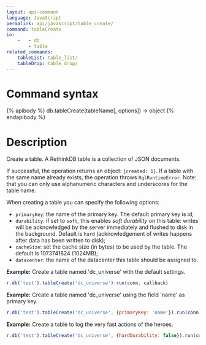 ```yaml
---
layout: api-command
language: JavaScript
permalink: api/javascript/table_create/
command: tableCreate
io:
    -   - db
        - table
related_commands:
    tableList: table_list/
    tableDrop: table_drop/
---
```


# Command syntax #

{% apibody %}
db.tableCreate(tableName[, options]) &rarr; object
{% endapibody %}

# Description #

Create a table. A RethinkDB table is a collection of JSON documents.

If successful, the operation returns an object: `{created: 1}`. If a table with the same
name already exists, the operation throws `RqlRuntimeError`.
Note: that you can only use alphanumeric characters and underscores for the table name.


When creating a table you can specify the following options:

- `primaryKey`: the name of the primary key. The default primary key is id;
- `durability`: if set to `soft`, this enables _soft durability_ on this table:
writes will be acknowledged by the server immediately and flushed to disk in the
background. Default is `hard` (acknowledgement of writes happens after data has been
written to disk);
- `cacheSize`: set the cache size (in bytes) to be used by the table. The
default is 1073741824 (1024MB);
- `datacenter`: the name of the datacenter this table should be assigned to.



__Example:__ Create a table named 'dc_universe' with the default settings.

```js
r.db('test').tableCreate('dc_universe').run(conn, callback)
```

__Example:__ Create a table named 'dc_universe' using the field 'name' as primary key.

```js
r.db('test').tableCreate('dc_universe', {primaryKey: 'name'}).run(conn, callback)
```

__Example:__ Create a table to log the very fast actions of the heroes.

```js
r.db('test').tableCreate('dc_universe', {hardDurability: false}).run(conn, callback)
```


